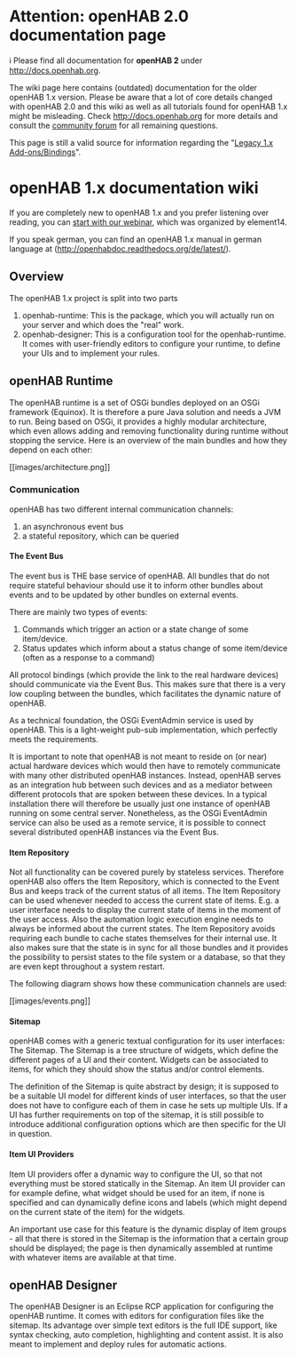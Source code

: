 # Attention: openHAB 2.0 documentation page

ℹ Please find all documentation for **openHAB 2** under http://docs.openhab.org.

The wiki page here contains (outdated) documentation for the older openHAB 1.x version. Please be aware that a lot of core details changed with openHAB 2.0 and this wiki as well as all tutorials found for openHAB 1.x might be misleading. Check http://docs.openhab.org for more details and consult the [community forum](http://community.openhab.org) for all remaining questions.

This page is still a valid source for information regarding the "[Legacy 1.x Add-ons/Bindings](http://docs.openhab.org/addons/index.html)".

# openHAB 1.x documentation wiki

If you are completely new to openHAB 1.x and you prefer listening over reading, you can [start with our webinar](http://www.element14.com/community/videos/12763/l/home-automation-at-your-fingertips-with-eclipse-smarthome-and-openhab), which was organized by element14.

If you speak german, you can find an openHAB 1.x manual in german language at (http://openhabdoc.readthedocs.org/de/latest/).

## Overview

The openHAB 1.x project is split into two parts

1. openhab-runtime: This is the package, which you will actually run on your server and which does the "real" work.
1. openhab-designer: This is a configuration tool for the openhab-runtime. It comes with user-friendly editors to configure your runtime, to define your UIs and to implement your rules.

## openHAB Runtime

The openHAB runtime is a set of OSGi bundles deployed on an OSGi framework (Equinox). It is therefore a pure Java solution and needs a JVM to run. Being based on OSGi, it provides a highly modular architecture, which even allows adding and removing functionality during runtime without stopping the service. Here is an overview of the main bundles and how they depend on each other:

[[images/architecture.png]]

### Communication

openHAB has two different internal communication channels:

1. an asynchronous event bus
1. a stateful repository, which can be queried

#### The Event Bus

The event bus is THE base service of openHAB. All bundles that do not require stateful behaviour should use it to inform other bundles about events and to be updated by other bundles on external events.

There are mainly two types of events: 

1. Commands which trigger an action or a state change of some item/device.
1. Status updates which inform about a status change of some item/device (often as a response to a command)

All protocol bindings (which provide the link to the real hardware devices) should communicate via the Event Bus. This makes sure that there is a very low coupling between the bundles, which facilitates the dynamic nature of openHAB.

As a technical foundation, the OSGi EventAdmin service is used by openHAB. This is a light-weight  pub-sub implementation, which perfectly meets the requirements.

It is important to note that openHAB is not meant to reside on (or near) actual hardware devices which would then have to remotely communicate with many other distributed openHAB instances. Instead, openHAB serves as an integration hub between such devices and as a mediator between different protocols that are spoken between these devices.
In a typical installation there will therefore be usually just one instance of openHAB running on some central server. Nonetheless, as the OSGi EventAdmin service can also be used as a remote service, it is possible to connect several distributed openHAB instances via the Event Bus.

#### Item Repository

Not all functionality can be covered purely by stateless services. Therefore openHAB also offers the Item Repository, which is connected to the Event Bus and keeps track of the current status of all items.
The Item Repository can be used whenever needed to access the current state of items. E.g. a user interface needs to display the current state of items in the moment of the user access. Also the automation logic execution engine needs to always be informed about the current states.
The Item Repository avoids requiring each bundle to cache states themselves for their internal use. It also makes sure that the state is in sync for all those bundles and it provides the possibility to persist states to the file system or a database, so that they are even kept throughout a system restart.

The following diagram shows how these communication channels are used:

[[images/events.png]]

#### Sitemap

openHAB comes with a generic textual configuration for its user interfaces: The Sitemap. The Sitemap is a tree structure of widgets, which define the different pages of a UI and their content. Widgets can be associated to items, for which they should show the status and/or control elements.

The definition of the Sitemap is quite abstract by design; it is supposed to be a suitable UI model for different kinds of user interfaces, so that the user does not have to configure each of them in case he sets up multiple UIs. If a UI has further requirements on top of the sitemap, it is still possible to introduce additional configuration options which are then specific for the UI in question.

#### Item UI Providers

Item UI providers offer a dynamic way to configure the UI, so that not everything must be stored statically in the Sitemap. An item UI provider can for example define, what widget should be used for an item, if none is specified and can dynamically define icons and labels (which might depend on the current state of the item) for the widgets.

An important use case for this feature is the dynamic display of item groups - all that there is stored in the Sitemap is the information that a certain group should be displayed; the page is then dynamically assembled at runtime with whatever items are available at that time.

## openHAB Designer

The openHAB Designer is an Eclipse RCP application for configuring the openHAB runtime.
It comes with editors for configuration files like the sitemap. Its advantage over simple text editors is the full IDE support, like syntax checking, auto completion, highlighting and content assist. It is also meant to implement and deploy rules for automatic actions.